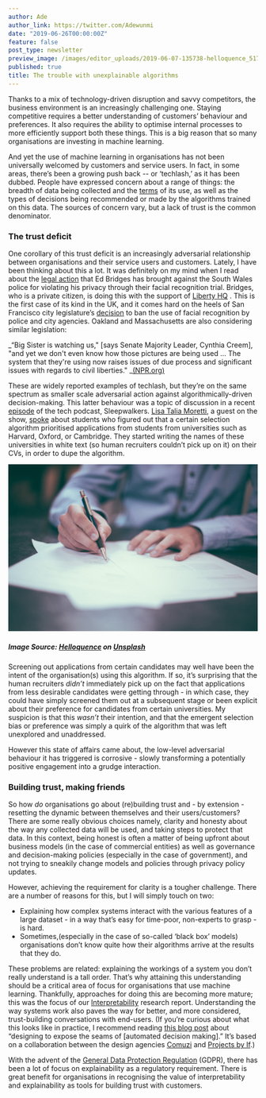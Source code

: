 ```yaml
---
author: Ade
author_link: https://twitter.com/Adewunmi
date: "2019-06-26T00:00:00Z"
feature: false
post_type: newsletter
preview_image: /images/editor_uploads/2019-06-07-135738-helloquence_51716_unsplash.jpg
published: true
title: The trouble with unexplainable algorithms
---
```


Thanks to a mix of technology-driven disruption and savvy competitors, the business environment is an increasingly challenging one. Staying competitive requires a better understanding of customers’ behaviour and preferences. It also requires the ability to optimise internal processes to more efficiently support both these things. This is a big reason that so many organisations are investing in machine learning.

And yet the use of machine learning in organisations has not been universally welcomed by customers and service users. In fact, in some areas, there’s been a growing push back -- or ‘techlash,’ as it has been dubbed. People have expressed concern about a range of things: the breadth of data being collected and the [terms](https://www.nbcnews.com/tech/security/millions-people-uploaded-photos-ever-app-then-company-used-them-n1003371) of its use, as well as the types of decisions being recommended or made by the algorithms trained on this data. The sources of concern vary, but a lack of trust is the common denominator.

### The trust deficit
One corollary of this trust deficit is an increasingly adversarial relationship between organisations and their service users and customers. Lately, I have been thinking about this a lot. It was definitely on my mind when I read about the [legal action](https://www.theguardian.com/technology/2019/may/21/office-worker-launches-uks-first-police-facial-recognition-legal-action) that Ed Bridges has brought against the South Wales police for violating his privacy through their facial recognition trial. Bridges, who is a private citizen, is doing this with the support of [Liberty HQ](https://www.libertyhumanrights.org.uk/news/press-releases-and-statements/liberty-client-takes-police-ground-breaking-facial-recognition) . This is the first case of its kind in the UK, and it comes hard on the heels of San Francisco city legislature’s [decision](https://text.npr.org/s.php?sId=723193785) to ban the use of facial recognition by police and city agencies. Oakland and Massachusetts are also considering similar legislation:

_“Big Sister is watching us," [says Senate Majority Leader, Cynthia Creem], "and yet we don't even know how those pictures are being used ... The system that they're using now raises issues of due process and significant issues with regards to civil liberties." _[(NPR.org)](https://text.npr.org/s.php?sId=723193785)

These are widely reported examples of techlash, but they’re on the same spectrum as smaller scale adversarial action against algorithmically-driven decision-making. This latter behaviour was a topic of discussion in a recent [episode](https://www.listennotes.com/podcasts/sleepwalkers/poker-face-bSmrcn6E1H4/) of the tech podcast, Sleepwalkers. [Lisa Talia Moretti](https://www.gold.ac.uk/institute-management-studies/staff/moretti-lisa/), a guest on the show, [spoke](https://lnns.co/0lIJtPjDcOf/371) about students who figured out that a certain selection algorithm prioritised applications from students from universities such as Harvard, Oxford, or Cambridge. They started writing the names of these universities in white text (so human recruiters couldn’t pick up on it) on their CVs, in order to dupe the algorithm.

![](/images/editor_uploads/2019-06-07-135738-helloquence_51716_unsplash.jpg)
##### Image Source:  [Helloquence](https://unsplash.com/@helloquence?utm_source=unsplash&utm_medium=referral&utm_content=creditCopyText) on [Unsplash](https://unsplash.com/)

Screening out applications from certain candidates may well have been the intent of the organisation(s) using this algorithm. If so, it’s surprising that the human recruiters _didn’t_ immediately pick up on the fact that applications from less desirable candidates were getting through - in which case, they could have simply screened them out at a subsequent stage or been explicit about their preference for candidates from certain universities. My suspicion is that this _wasn’t_ their intention, and that the emergent selection bias or preference was simply a quirk of the algorithm that was left unexplored and unaddressed.

However this state of affairs came about, the low-level adversarial behaviour it has triggered is corrosive - slowly transforming a potentially positive engagement into a grudge interaction.

### Building trust, making friends 
So how _do_ organisations go about (re)building trust and - by extension - resetting the dynamic between themselves and their users/customers? There are some really obvious choices namely, clarity and honesty about the way any collected data will be used, and taking steps to protect that data. In this context, being honest is often a matter of being upfront about business models (in the case of commercial entities) as well as governance and decision-making policies (especially in the case of government), and not trying to sneakily change models and policies through privacy policy updates. 

However, achieving the requirement for clarity is a tougher challenge. There are a number of reasons for this, but I will simply touch on two: 

* Explaining how complex systems interact with the various features of a large dataset - in a way that’s easy for time-poor, non-experts to grasp - is hard.
* Sometimes,(especially in the case of so-called ‘black box’ models) organisations don’t know quite how their algorithms arrive at the results that they do. 

These problems are related: explaining the workings of a system you don’t really understand is a tall order. That’s why attaining this understanding should be a critical area of focus for organisations that use machine learning. Thankfully, approaches for doing this are becoming more mature; this was the focus of our [Interpretability](https://blog.fastforwardlabs.com/2017/08/02/business-interpretability.html) research report.  Understanding the way systems work also paves the way for better, and more considered, trust-building conversations with end-users. (If you’re curious about what this looks like in practice, I recommend reading [this blog post](https://www.projectsbyif.com/blog/learning-through-making-understanding-what-young-people-think-about-ai-and-data-privacy/) about “designing to expose the seams of [automated decision making].” It’s based on a collaboration between the design agencies [Comuzi](https://comuzi.xyz/#) and [Projects by If](https://www.projectsbyif.com/).) 

With the advent of the [General Data Protection Regulation](https://en.wikipedia.org/wiki/General_Data_Protection_Regulation) (GDPR), there has  been a lot of focus on explainability as a regulatory requirement. There is great benefit for organisations in recognising the value of interpretability and explainability as tools for building trust with customers.